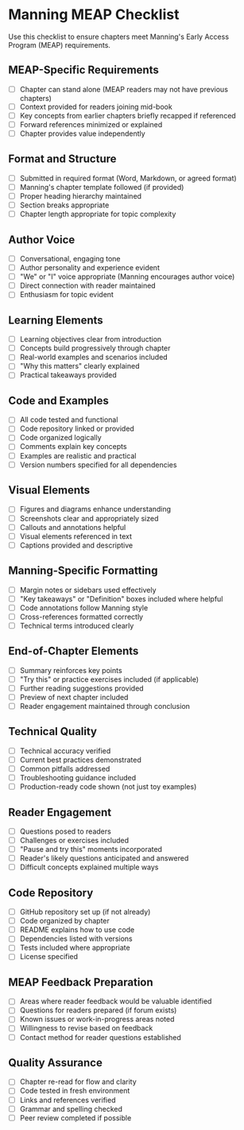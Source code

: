 # Manning MEAP Checklist

Use this checklist to ensure chapters meet Manning's Early Access Program (MEAP) requirements.

## MEAP-Specific Requirements

- [ ] Chapter can stand alone (MEAP readers may not have previous chapters)
- [ ] Context provided for readers joining mid-book
- [ ] Key concepts from earlier chapters briefly recapped if referenced
- [ ] Forward references minimized or explained
- [ ] Chapter provides value independently

## Format and Structure

- [ ] Submitted in required format (Word, Markdown, or agreed format)
- [ ] Manning's chapter template followed (if provided)
- [ ] Proper heading hierarchy maintained
- [ ] Section breaks appropriate
- [ ] Chapter length appropriate for topic complexity

## Author Voice

- [ ] Conversational, engaging tone
- [ ] Author personality and experience evident
- [ ] "We" or "I" voice appropriate (Manning encourages author voice)
- [ ] Direct connection with reader maintained
- [ ] Enthusiasm for topic evident

## Learning Elements

- [ ] Learning objectives clear from introduction
- [ ] Concepts build progressively through chapter
- [ ] Real-world examples and scenarios included
- [ ] "Why this matters" clearly explained
- [ ] Practical takeaways provided

## Code and Examples

- [ ] All code tested and functional
- [ ] Code repository linked or provided
- [ ] Code organized logically
- [ ] Comments explain key concepts
- [ ] Examples are realistic and practical
- [ ] Version numbers specified for all dependencies

## Visual Elements

- [ ] Figures and diagrams enhance understanding
- [ ] Screenshots clear and appropriately sized
- [ ] Callouts and annotations helpful
- [ ] Visual elements referenced in text
- [ ] Captions provided and descriptive

## Manning-Specific Formatting

- [ ] Margin notes or sidebars used effectively
- [ ] "Key takeaways" or "Definition" boxes included where helpful
- [ ] Code annotations follow Manning style
- [ ] Cross-references formatted correctly
- [ ] Technical terms introduced clearly

## End-of-Chapter Elements

- [ ] Summary reinforces key points
- [ ] "Try this" or practice exercises included (if applicable)
- [ ] Further reading suggestions provided
- [ ] Preview of next chapter included
- [ ] Reader engagement maintained through conclusion

## Technical Quality

- [ ] Technical accuracy verified
- [ ] Current best practices demonstrated
- [ ] Common pitfalls addressed
- [ ] Troubleshooting guidance included
- [ ] Production-ready code shown (not just toy examples)

## Reader Engagement

- [ ] Questions posed to readers
- [ ] Challenges or exercises included
- [ ] "Pause and try this" moments incorporated
- [ ] Reader's likely questions anticipated and answered
- [ ] Difficult concepts explained multiple ways

## Code Repository

- [ ] GitHub repository set up (if not already)
- [ ] Code organized by chapter
- [ ] README explains how to use code
- [ ] Dependencies listed with versions
- [ ] Tests included where appropriate
- [ ] License specified

## MEAP Feedback Preparation

- [ ] Areas where reader feedback would be valuable identified
- [ ] Questions for readers prepared (if forum exists)
- [ ] Known issues or work-in-progress areas noted
- [ ] Willingness to revise based on feedback
- [ ] Contact method for reader questions established

## Quality Assurance

- [ ] Chapter re-read for flow and clarity
- [ ] Code tested in fresh environment
- [ ] Links and references verified
- [ ] Grammar and spelling checked
- [ ] Peer review completed if possible
